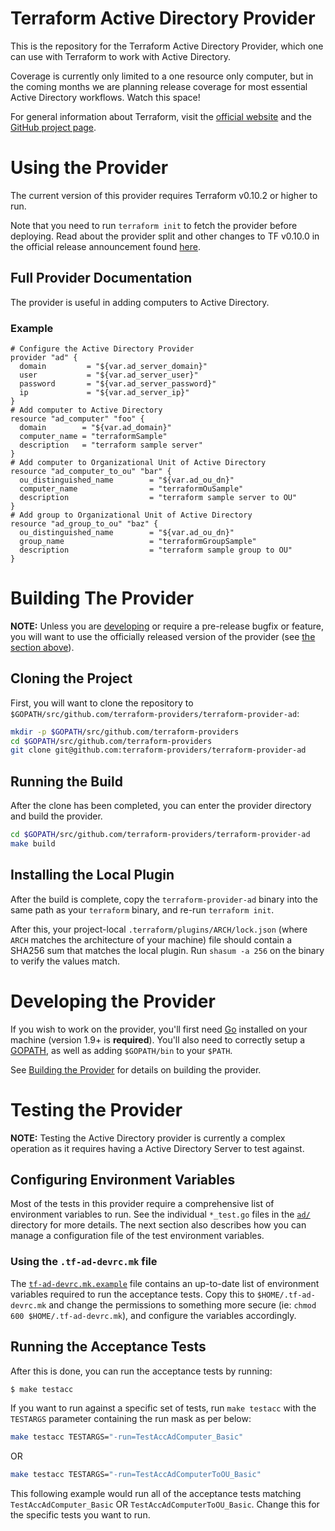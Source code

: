 # Terraform Active Directory Provider

This is the repository for the Terraform Active Directory Provider, which one can use
with Terraform to work with Active Directory.

[1]: https://www.vmware.com/products/vcenter-server.html
[2]: https://www.vmware.com/products/esxi-and-esx.html

Coverage is currently only limited to a one resource only computer, but in the coming months we are planning release coverage for most essential Active Directory workflows.
Watch this space!

For general information about Terraform, visit the [official website][3] and the
[GitHub project page][4].

[3]: https://terraform.io/
[4]: https://github.com/hashicorp/terraform

# Using the Provider

The current version of this provider requires Terraform v0.10.2 or higher to
run.

Note that you need to run `terraform init` to fetch the provider before
deploying. Read about the provider split and other changes to TF v0.10.0 in the
official release announcement found [here][4].

[4]: https://www.hashicorp.com/blog/hashicorp-terraform-0-10/

## Full Provider Documentation

The provider is useful in adding computers to Active Directory.
### Example
```hcl
# Configure the Active Directory Provider
provider "ad" {
  domain         = "${var.ad_server_domain}"
  user           = "${var.ad_server_user}"
  password       = "${var.ad_server_password}"
  ip             = "${var.ad_server_ip}"
}
# Add computer to Active Directory
resource "ad_computer" "foo" {
  domain        = "${var.ad_domain}"
  computer_name = "terraformSample"
  description   = "terraform sample server"
}
# Add computer to Organizational Unit of Active Directory
resource "ad_computer_to_ou" "bar" {
  ou_distinguished_name        = "${var.ad_ou_dn}"
  computer_name                = "terraformOuSample"
  description                  = "terraform sample server to OU"
}
# Add group to Organizational Unit of Active Directory
resource "ad_group_to_ou" "baz" {
  ou_distinguished_name        = "${var.ad_ou_dn}"
  group_name                   = "terraformGroupSample"
  description                  = "terraform sample group to OU"
}
```

# Building The Provider

**NOTE:** Unless you are [developing][7] or require a pre-release bugfix or feature,
you will want to use the officially released version of the provider (see [the
section above][8]).

[7]: #developing-the-provider
[8]: #using-the-provider


## Cloning the Project

First, you will want to clone the repository to
`$GOPATH/src/github.com/terraform-providers/terraform-provider-ad`:

```sh
mkdir -p $GOPATH/src/github.com/terraform-providers
cd $GOPATH/src/github.com/terraform-providers
git clone git@github.com:terraform-providers/terraform-provider-ad
```

## Running the Build

After the clone has been completed, you can enter the provider directory and
build the provider.

```sh
cd $GOPATH/src/github.com/terraform-providers/terraform-provider-ad
make build
```

## Installing the Local Plugin

After the build is complete, copy the `terraform-provider-ad` binary into
the same path as your `terraform` binary, and re-run `terraform init`.

After this, your project-local `.terraform/plugins/ARCH/lock.json` (where `ARCH`
matches the architecture of your machine) file should contain a SHA256 sum that
matches the local plugin. Run `shasum -a 256` on the binary to verify the values
match.

# Developing the Provider

If you wish to work on the provider, you'll first need [Go][9] installed on your
machine (version 1.9+ is **required**). You'll also need to correctly setup a
[GOPATH][10], as well as adding `$GOPATH/bin` to your `$PATH`.

[9]: https://golang.org/
[10]: http://golang.org/doc/code.html#GOPATH

See [Building the Provider][11] for details on building the provider.

[11]: #building-the-provider

# Testing the Provider

**NOTE:** Testing the Active Directory provider is currently a complex operation as it
requires having a Active Directory Server to test against.

## Configuring Environment Variables

Most of the tests in this provider require a comprehensive list of environment
variables to run. See the individual `*_test.go` files in the
[`ad/`](ad/) directory for more details. The next section also
describes how you can manage a configuration file of the test environment
variables.

### Using the `.tf-ad-devrc.mk` file

The [`tf-ad-devrc.mk.example`](tf-ad-devrc.mk.example) file contains
an up-to-date list of environment variables required to run the acceptance
tests. Copy this to `$HOME/.tf-ad-devrc.mk` and change the permissions to
something more secure (ie: `chmod 600 $HOME/.tf-ad-devrc.mk`), and
configure the variables accordingly.

## Running the Acceptance Tests

After this is done, you can run the acceptance tests by running:

```sh
$ make testacc
```

If you want to run against a specific set of tests, run `make testacc` with the
`TESTARGS` parameter containing the run mask as per below:

```sh
make testacc TESTARGS="-run=TestAccAdComputer_Basic"
```
OR
```sh
make testacc TESTARGS="-run=TestAccAdComputerToOU_Basic"
```

This following example would run all of the acceptance tests matching
`TestAccAdComputer_Basic` OR `TestAccAdComputerToOU_Basic`. Change this for the
specific tests you want to run.
